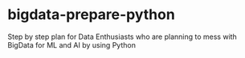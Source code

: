 # bigdata-prepare-python
Step by step plan for Data Enthusiasts who are planning to mess with BigData for ML and AI by using Python
